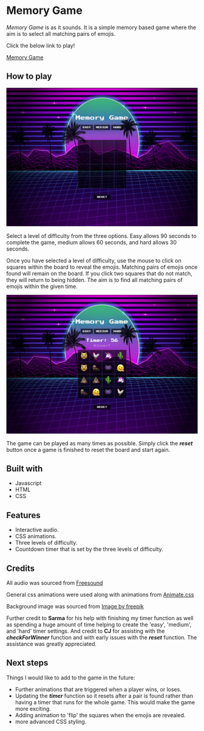 # Memory Game

*Memory Game* is as it sounds. It is a simple memory based game where the aim is to select all matching pairs of emojis. 

Click the below link to play!

[Memory Game](https://uakaris.github.io/Project-1/)

## How to play

![an image the initial state of the game](Images/game-start.png)

Select a level of difficulty from the three options. Easy allows 90 seconds to complete the game, medium allows 60 seconds, and hard allows 30 seconds.

Once you have selected a level of difficulty, use the mouse to click on squares within the board to reveal the emojis. Matching pairs of emojis once found will remain on the board. If you click two squares that do not match, they will return to being hidden. The aim is to find all matching pairs of emojis within the given time.

![an image of the end state of the game](Images/game-end.png)

The game can be played as many times as possible. Simply click the ***reset*** button once a game is finished to reset the board and start again.

## Built with

* Javascript
* HTML
* CSS

## Features

* Interactive audio.
* CSS animations.
* Three levels of difficulty.
* Countdown timer that is set by the three levels of difficulty.


## Credits

All audio was sourced from [Freesound](https://freesound.org/)

General css animations were used along with animations from [Animate.css](https://animate.style/)

Background image was sourced from <a href="https://www.freepik.com/free-vector/retro-futuristic-landscape-background-with-palm-trees_5416973.htm#fromView=search&page=1&position=0&uuid=423908b1-51e0-49f7-a5f3-6a4030120b6e">Image by freepik</a>

Further credit to **Sarma** for his help with finishing my timer function as well as spending a huge amount of time helping to create the 'easy', 'medium', and 'hard' timer settings. And credit to **CJ** for assisting with the ***checkForWinner*** function and with early issues with the ***reset*** function. The assistance was greatly appreciated.

## Next steps 

Things I would like to add to the game in the future: 

* Further animations that are triggered when a player wins, or loses.
* Updating the ***timer*** function so it resets after a pair is found rather than having a timer that runs for the whole game. This would make the game more exciting.
* Adding animation to 'flip' the squares when the emojis are revealed.
* more advanced CSS styling.
